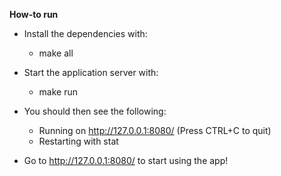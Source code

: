 **How-to run**

- Install the dependencies with:
	* make all

- Start the application server with:
	* make run

- You should then see the following:
	* Running on http://127.0.0.1:8080/ (Press CTRL+C to quit)
	* Restarting with stat

- Go to http://127.0.0.1:8080/ to start using the app! 
